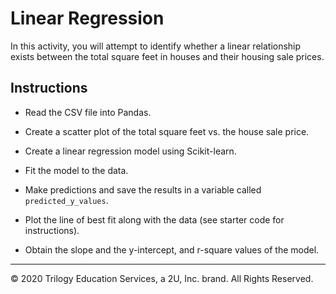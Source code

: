 # Linear Regression

In this activity, you will attempt to identify whether a linear relationship exists between the total square feet in houses and their housing sale prices.

## Instructions

* Read the CSV file into Pandas.

* Create a scatter plot of the total square feet vs. the house sale price.

* Create a linear regression model using Scikit-learn.

* Fit the model to the data.

* Make predictions and save the results in a variable called `predicted_y_values`.

* Plot the line of best fit along with the data (see starter code for instructions).

* Obtain the slope and the y-intercept, and r-square values of the model.

---

© 2020 Trilogy Education Services, a 2U, Inc. brand. All Rights Reserved.
